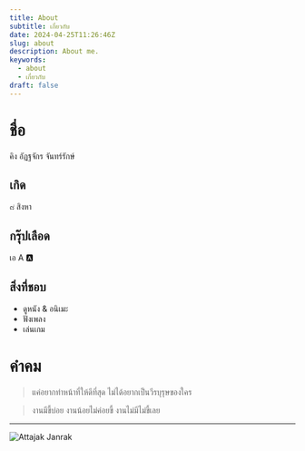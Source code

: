 ```yaml
---
title: About
subtitle: เกี่ยวกับ
date: 2024-04-25T11:26:46Z
slug: about
description: About me.
keywords:
  - about
  - เกี่ยวกับ
draft: false
---
```


# ชื่อ

คิง อัฏฐจักร จันทร์รักษ์

## เกิด

๘ สิงหา

## กรุ๊ปเลือด

เอ A 🅰️

## สิ่งที่ชอบ

- ดูหนัง & อนิเมะ
- ฟังเพลง
- เล่นเกม

# คำคม

> แค่อยากทำหน้าที่ให้ดีที่สุด ไม่ได้อยากเป็นวีรบุรุษของใคร

> งานมีขี้บ่อย งานน้อยไม่ค่อยขี้ งานไม่มีไม่ขี้เลย

---

![Attajak Janrak](/images/attajak.png)
